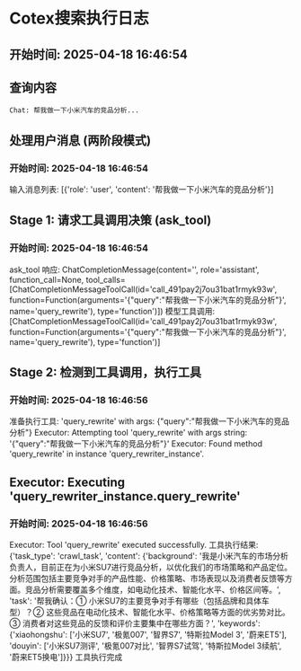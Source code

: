 # Cotex搜索执行日志

## 开始时间: 2025-04-18 16:46:54


## 查询内容
```
Chat: 帮我做一下小米汽车的竞品分析...
```


## 处理用户消息 (两阶段模式)
### 开始时间: 2025-04-18 16:46:54

输入消息列表: [{'role': 'user', 'content': '帮我做一下小米汽车的竞品分析'}]

## Stage 1: 请求工具调用决策 (ask_tool)
### 开始时间: 2025-04-18 16:46:54

ask_tool 响应: ChatCompletionMessage(content='', role='assistant', function_call=None, tool_calls=[ChatCompletionMessageToolCall(id='call_491pay2j7ou31bat1rmyk93w', function=Function(arguments='{"query":"帮我做一下小米汽车的竞品分析"}', name='query_rewrite'), type='function')])
模型工具调用: [ChatCompletionMessageToolCall(id='call_491pay2j7ou31bat1rmyk93w', function=Function(arguments='{"query":"帮我做一下小米汽车的竞品分析"}', name='query_rewrite'), type='function')]

## Stage 2: 检测到工具调用，执行工具
### 开始时间: 2025-04-18 16:46:56

准备执行工具: 'query_rewrite' with args: {"query":"帮我做一下小米汽车的竞品分析"}
Executor: Attempting tool 'query_rewrite' with args string: '{"query":"帮我做一下小米汽车的竞品分析"}'
Executor: Found method 'query_rewrite' in instance 'query_rewriter_instance'.

## Executor: Executing 'query_rewriter_instance.query_rewrite'
### 开始时间: 2025-04-18 16:46:56

Executor: Tool 'query_rewrite' executed successfully.
工具执行结果: {'task_type': 'crawl_task', 'content': {'background': '我是小米汽车的市场分析负责人，目前正在为小米SU7进行竞品分析，以优化我们的市场策略和产品定位。分析范围包括主要竞争对手的产品性能、价格策略、市场表现以及消费者反馈等方面。竞品分析需要覆盖多个维度，如电动化技术、智能化水平、价格区间等。', 'task': '帮我确认：① 小米SU7的主要竞争对手有哪些（包括品牌和具体车型）？② 这些竞品在电动化技术、智能化水平、价格策略等方面的优劣势对比。③ 消费者对这些竞品的反馈和评价主要集中在哪些方面？', 'keywords': {'xiaohongshu': ['小米SU7', '极氪007', '智界S7', '特斯拉Model 3', '蔚来ET5'], 'douyin': ['小米SU7测评', '极氪007对比', '智界S7试驾', '特斯拉Model 3续航', '蔚来ET5换电']}}}
工具执行完成
